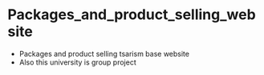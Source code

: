 # Packages_and_product_selling_website
* Packages and product selling tsarism base website
* Also this university is group project
